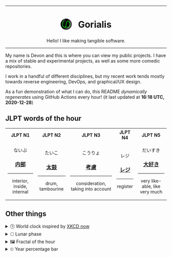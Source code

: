 ***

<h1 align="center">
<sub>
    <img src="readme/resources/avatar.png" height="36">
</sub>
&nbsp;
Gorialis
</h1>
<p align="center">
Hello! I like making tangible software.
</p>

***

My name is Devon and this is where you can view my public projects. I have a mix of stable and experimental projects, as well as some more comedic repositories.

I work in a handful of different disciplines, but my recent work tends mostly towards reverse engineering, DevOps, and graphical/UX design.

As a fun demonstration of what I can do, this README *dynamically regenerates* using GitHub Actions every hour! (it last updated at **16:18 UTC, 2020-12-28**)

<h2>JLPT words of the hour</h2>
<table>
    <tr>
        <th>JLPT N1</th>
        <th>JLPT N2</th>
        <th>JLPT N3</th>
        <th>JLPT N4</th>
        <th>JLPT N5</th>
    </tr>
    <tr>
        <td>
            <p align="center">ないぶ</p>
            <h3 align="center"><b><a href="https://jisho.org/search/%E5%86%85%E9%83%A8">内部</a></b></h3>
            <hr>
            <p align="center">interior,<wbr> inside,<wbr> internal</p>
        </td>
        <td>
            <p align="center">たいこ</p>
            <h3 align="center"><b><a href="https://jisho.org/search/%E5%A4%AA%E9%BC%93">太鼓</a></b></h3>
            <hr>
            <p align="center">drum,<wbr> tambourine</p>
        </td>
        <td>
            <p align="center">こうりょ</p>
            <h3 align="center"><b><a href="https://jisho.org/search/%E8%80%83%E6%85%AE">考慮</a></b></h3>
            <hr>
            <p align="center">consideration,<wbr> taking into account</p>
        </td>
        <td>
            <p align="center">レジ</p>
            <h3 align="center"><b><a href="https://jisho.org/search/%E3%83%AC%E3%82%B8">レジ</a></b></h3>
            <hr>
            <p align="center">register</p>
        </td>
        <td>
            <p align="center">だいすき</p>
            <h3 align="center"><b><a href="https://jisho.org/search/%E5%A4%A7%E5%A5%BD%E3%81%8D">大好き</a></b></h3>
            <hr>
            <p align="center">very like-able,<wbr> like very much</p>
        </td>
    </tr>
</table>

<h2>Other things</h2>
<details>
<summary>🕓  World clock inspired by <a href="https://xkcd.com/now">XKCD now</a></summary>

> <img src="generated/now.png" width="512">

</details>
<details>
<summary>🌕 Lunar phase</summary>

The moon is approximately 49.45% through its phase (Full Moon).

</details>
<details>
<summary>&#x1f5bc; Fractal of the hour</summary>

> <img src="generated/fractal.png" width="512">

</details>
<details>
<summary>&#x23f2; Year percentage bar</summary>
<pre><code>2020 [███████████████████▁] 99.09%</code></pre>
</details>
